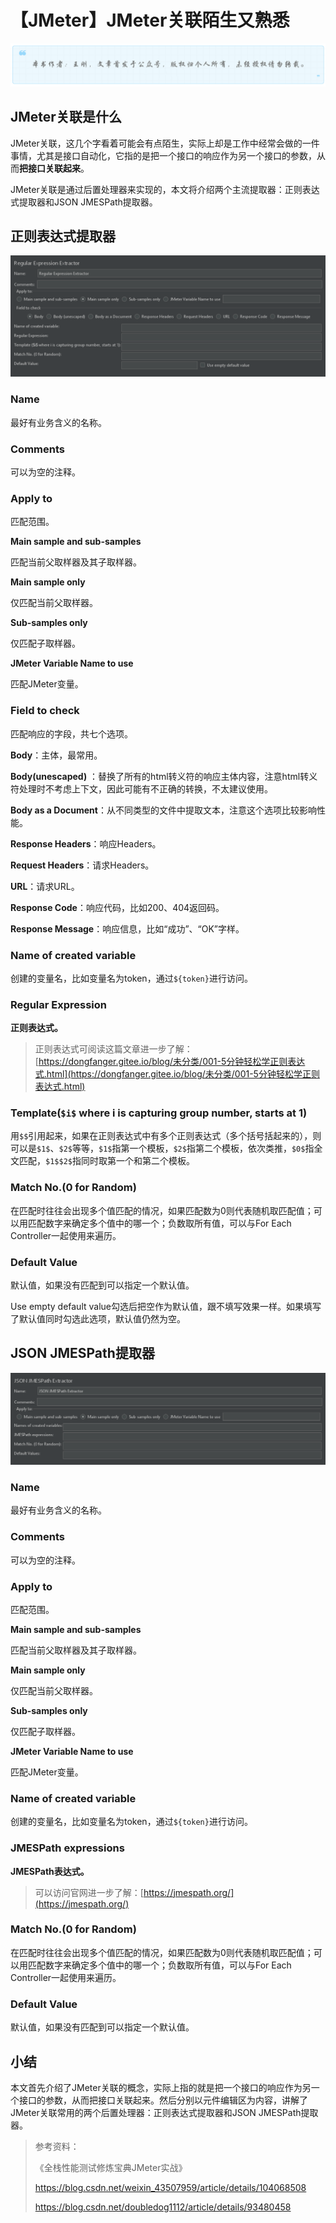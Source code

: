 # 【JMeter】JMeter关联陌生又熟悉
![](../wanggang.png)

## JMeter关联是什么

JMeter关联，这几个字看着可能会有点陌生，实际上却是工作中经常会做的一件事情，尤其是接口自动化，它指的是把一个接口的响应作为另一个接口的参数，从而**把接口关联起来**。

JMeter关联是通过后置处理器来实现的，本文将介绍两个主流提取器：正则表达式提取器和JSON JMESPath提取器。

## 正则表达式提取器

![](000007-【JMeter】JMeter关联陌生又熟悉/image-20210510205412542.png)

### Name

最好有业务含义的名称。

### Comments

可以为空的注释。

### Apply to

匹配范围。

**Main sample and sub-samples**

匹配当前父取样器及其子取样器。

**Main sample only**

仅匹配当前父取样器。

**Sub-samples only** 

仅匹配子取样器。

**JMeter Variable Name to use**

匹配JMeter变量。

### Field to check

匹配响应的字段，共七个选项。

**Body**：主体，最常用。

**Body(unescaped)** ：替换了所有的html转义符的响应主体内容，注意html转义符处理时不考虑上下文，因此可能有不正确的转换，不太建议使用。

**Body as a Document**：从不同类型的文件中提取文本，注意这个选项比较影响性能。

**Response Headers**：响应Headers。

**Request Headers**：请求Headers。

**URL**：请求URL。

**Response Code**：响应代码，比如200、404返回码。

**Response Message**：响应信息，比如“成功”、“OK”字样。

### Name of created variable

创建的变量名，比如变量名为token，通过`${token}`进行访问。

### Regular Expression

**正则表达式。**

> 正则表达式可阅读这篇文章进一步了解：[https://dongfanger.gitee.io/blog/未分类/001-5分钟轻松学正则表达式.html](https://dongfanger.gitee.io/blog/未分类/001-5分钟轻松学正则表达式.html)

### Template(`$i$` where i is capturing group number, starts at 1)

用`$$`引用起来，如果在正则表达式中有多个正则表达式（多个括号括起来的），则可以是`$1$`、`$2$`等等，`$1$`指第一个模板，`$2$`指第二个模板，依次类推，`$0$`指全文匹配，`$1$$2$`指同时取第一个和第二个模板。

### Match No.(0 for Random)

在匹配时往往会出现多个值匹配的情况，如果匹配数为0则代表随机取匹配值；可以用匹配数字来确定多个值中的哪一个；负数取所有值，可以与For Each Controller一起使用来遍历。

### Default Value  

默认值，如果没有匹配到可以指定一个默认值。

Use empty default value勾选后把空作为默认值，跟不填写效果一样。如果填写了默认值同时勾选此选项，默认值仍然为空。

## JSON JMESPath提取器

![](000007-【JMeter】JMeter关联陌生又熟悉/image-20210510205427584.png)

### Name

最好有业务含义的名称。

### Comments

可以为空的注释。

### Apply to

匹配范围。

**Main sample and sub-samples**

匹配当前父取样器及其子取样器。

**Main sample only**

仅匹配当前父取样器。

**Sub-samples only** 

仅匹配子取样器。

**JMeter Variable Name to use**

匹配JMeter变量。

### Name of created variable

创建的变量名，比如变量名为token，通过`${token}`进行访问。

### JMESPath expressions

**JMESPath表达式。**

> 可以访问官网进一步了解：[https://jmespath.org/](https://jmespath.org/)

### Match No.(0 for Random)

在匹配时往往会出现多个值匹配的情况，如果匹配数为0则代表随机取匹配值；可以用匹配数字来确定多个值中的哪一个；负数取所有值，可以与For Each Controller一起使用来遍历。

### Default Value  

默认值，如果没有匹配到可以指定一个默认值。

## 小结

本文首先介绍了JMeter关联的概念，实际上指的就是把一个接口的响应作为另一个接口的参数，从而把接口关联起来。然后分别以元件编辑区为内容，讲解了JMeter关联常用的两个后置处理器：正则表达式提取器和JSON JMESPath提取器。

> 参考资料：
>
> 《全栈性能测试修炼宝典JMeter实战》
>
> https://blog.csdn.net/weixin_43507959/article/details/104068508
>
> https://blog.csdn.net/doubledog1112/article/details/93480458

